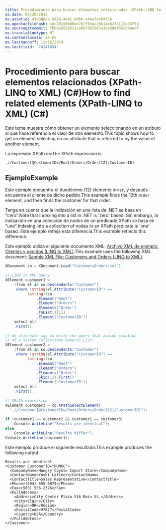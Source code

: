 ```yaml
---
title: Procedimiento para buscar elementos relacionados (XPath-LINQ to XML) (C#)
ms.date: 07/20/2015
ms.assetid: 41b386ee-562d-4841-bd6b-e44a7eb69f26
ms.openlocfilehash: cdc281d0b08ee7b7f93ac28b14e82fa113a3379d
ms.sourcegitcommit: fbb8a593a511ce667992502a3ce6d8f65c594edf
ms.translationtype: HT
ms.contentlocale: es-ES
ms.lasthandoff: 11/16/2019
ms.locfileid: "74141034"
---
```

# <a name="how-to-find-related-elements-xpath-linq-to-xml-c"></a><span data-ttu-id="4726d-102">Procedimiento para buscar elementos relacionados (XPath-LINQ to XML) (C#)</span><span class="sxs-lookup"><span data-stu-id="4726d-102">How to find related elements (XPath-LINQ to XML) (C#)</span></span>
<span data-ttu-id="4726d-103">Este tema muestra cómo obtener un elemento seleccionando en un atributo al que hace referencia el valor de otro elemento.</span><span class="sxs-lookup"><span data-stu-id="4726d-103">This topic shows how to get an element selecting on an attribute that is referred to by the value of another element.</span></span>  
  
 <span data-ttu-id="4726d-104">La expresión XPath es:</span><span class="sxs-lookup"><span data-stu-id="4726d-104">The XPath expression is:</span></span>  
  
 `.//Customer[@CustomerID=/Root/Orders/Order[12]/CustomerID]`  
  
## <a name="example"></a><span data-ttu-id="4726d-105">Ejemplo</span><span class="sxs-lookup"><span data-stu-id="4726d-105">Example</span></span>  
 <span data-ttu-id="4726d-106">Este ejemplo encuentra el duodécimo (12) elemento `Order`, y después encuentra el cliente de dicho pedido.</span><span class="sxs-lookup"><span data-stu-id="4726d-106">This example finds the 12th `Order` element, and then finds the customer for that order.</span></span>  
  
 <span data-ttu-id="4726d-107">Tenga en cuenta que la indización en una lista de .NET se basa en "cero".</span><span class="sxs-lookup"><span data-stu-id="4726d-107">Note that indexing into a list in .NET is 'zero' based.</span></span> <span data-ttu-id="4726d-108">Sin embargo, la indización en una colección de nodos de un predicado XPath se basa en "uno".</span><span class="sxs-lookup"><span data-stu-id="4726d-108">Indexing into a collection of nodes in an XPath predicate is 'one' based.</span></span> <span data-ttu-id="4726d-109">Este ejemplo refleja esta diferencia.</span><span class="sxs-lookup"><span data-stu-id="4726d-109">This example reflects this difference.</span></span>  
  
 <span data-ttu-id="4726d-110">Este ejemplo utiliza el siguiente documento XML: [Archivo XML de ejemplo: Clientes y pedidos (LINQ to XML)](./sample-xml-file-customers-and-orders-linq-to-xml-2.md).</span><span class="sxs-lookup"><span data-stu-id="4726d-110">This example uses the following XML document: [Sample XML File: Customers and Orders (LINQ to XML)](./sample-xml-file-customers-and-orders-linq-to-xml-2.md).</span></span>  
  
```csharp  
XDocument co = XDocument.Load("CustomersOrders.xml");  
  
// LINQ to XML query  
XElement customer1 =  
    (from el in co.Descendants("Customer")  
     where (string)el.Attribute("CustomerID") ==  
          (string)(co  
              .Element("Root")  
              .Element("Orders")  
              .Elements("Order")  
              .ToList()[11]  
              .Element("CustomerID"))  
    select el)  
    .First();  
  
// An alternate way to write the query that avoids creation  
// of a System.Collections.Generic.List:  
XElement customer2 =  
    (from el in co.Descendants("Customer")  
     where (string)el.Attribute("CustomerID") ==  
          (string)(co  
              .Element("Root")  
              .Element("Orders")  
              .Elements("Order")  
              .Skip(11).First()  
              .Element("CustomerID"))  
    select el)  
    .First();  
  
// XPath expression  
XElement customer3 = co.XPathSelectElement(  
  ".//Customer[@CustomerID=/Root/Orders/Order[12]/CustomerID]");  
  
if (customer1 == customer2 && customer1 == customer3)  
    Console.WriteLine("Results are identical");  
else  
    Console.WriteLine("Results differ");  
Console.WriteLine(customer1);  
```  
  
 <span data-ttu-id="4726d-111">Este ejemplo produce el siguiente resultado:</span><span class="sxs-lookup"><span data-stu-id="4726d-111">This example produces the following output:</span></span>  
  
```output  
Results are identical  
<Customer CustomerID="HUNGC">  
  <CompanyName>Hungry Coyote Import Store</CompanyName>  
  <ContactName>Yoshi Latimer</ContactName>  
  <ContactTitle>Sales Representative</ContactTitle>  
  <Phone>(503) 555-6874</Phone>  
  <Fax>(503) 555-2376</Fax>  
  <FullAddress>  
    <Address>City Center Plaza 516 Main St.</Address>  
    <City>Elgin</City>  
    <Region>OR</Region>  
    <PostalCode>97827</PostalCode>  
    <Country>USA</Country>  
  </FullAddress>  
</Customer>  
```  
 